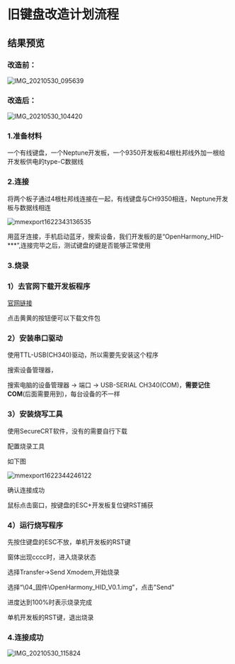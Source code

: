 # 旧键盘改造计划流程

## 结果预览

### 改造前：

![IMG_20210530_095639](https://i.loli.net/2021/05/30/xFOh91bKzsJ4CqQ.jpg)

### 改造后：

![IMG_20210530_104420](https://i.loli.net/2021/05/30/nTWfQ9ZMceqtJBO.jpg)

### 1.准备材料

一个有线键盘，一个Neptune开发板，一个9350开发板和4根杜邦线外加一根给开发板供电的type-C数据线

### 2.连接

将两个板子通过4根杜邦线连接在一起，有线键盘与CH9350相连，Neptune开发板与数据线相连

![mmexport1622343136535](https://i.loli.net/2021/05/30/DBF5xwXA2sd8htY.png)

用蓝牙连接，手机启动蓝牙，搜索设备，我们开发板的是“OpenHarmony_HID-***”,连接完毕之后，测试键盘的键是否能够正常使用

### 3.烧录

### 1）去官网下载开发板程序

[官网链接](https://gitee.com/openharmony-sig/vendor_oh_fun/tree/master/hihope_neptune-oh_hid)

点击黄黄的按钮便可以下载文件包

### 2）安装串口驱动

使用TTL-USB(CH340)驱动，所以需要先安装这个程序

搜索设备管理器，

搜索电脑的设备管理器 -> 端口 -> USB-SERIAL CH340(COM)，**需要记住COM**(后面需要用到)，每台设备的不一样

### 3）安装烧写工具

使用SecureCRT软件，没有的需要自行下载

配置烧录工具

如下图

![mmexport1622344246122](https://i.loli.net/2021/05/30/9guNy7bldWRcAIP.png)

确认连接成功

鼠标点击窗口，按键盘的ESC+开发板复位键RST捕获

### 4）运行烧写程序

先按住键盘的ESC不放，单机开发板的RST键

窗体出现cccc时，进入烧录状态

选择Transfer->Send Xmodem,开始烧录

选择“\04_固件\OpenHarmony_HID_V0.1.img”，点击"Send"

进度达到100%时表示烧录完成

单机开发板的RST键，退出烧录

### 4.连接成功

![IMG_20210530_115824](https://i.loli.net/2021/05/30/GkBV4bE7pwtI6PY.jpg)